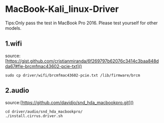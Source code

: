 # MacBook-Kali_linux-Driver

Tips:Only pass the test in MacBook Pro 2016. Please test yourself for other models.

## 1.wifi
source:[https://gist.github.com/cristianmiranda/6f269797b62076c3414c3baa848dda67#fle-brcmfmac43602-pcie-txt]()


```
sudo cp driver/wifi/brcmfmac43602-pcie.txt /lib/firmware/brcm
```

## 2.audio
source:[https://github.com/davidjo/snd_hda_macbookpro.git]()

```
cd driver/audio/snd_hda_macbookpro/
./install.cirrus.driver.sh
```


